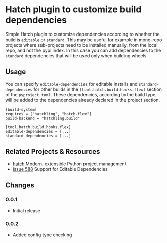 # Hatch plugin to customize build dependencies

Simple Hatch plugin to customize dependencies
according to whether the build is `editable` or `standard`.
This may be useful for example in mono-repo projects
where sub-projects need to be installed manually,
from the local repo, and not the pypi index.
In this case you can add dependencies to the
`standard` dependencies that will be used only
when building wheels.


## Usage

You can specify `editable-dependencies` for editable installs
and `standard-dependencies` for other builds in the
`[tool.hatch.build.hooks.flex]` section of the `pyproject.toml`.
These dependencies, according to the build type, will be added
to the dependencies already declared in the project section.


```
[build-system]
requires = ["hatchling", "hatch-flex"]
build-backend = "hatchling.build"

[tool.hatch.build.hooks.flex]
editable-dependencies = [...]
standard-dependencies = [...]
```

## Related Projects & Resources
- [hatch](https://hatch.pypa.io/latest/) Modern, extensible Python project management
- [issue 588](https://github.com/pypa/hatch/issues/588) Support for Editable Dependencies

## Changes

### 0.0.1
- Initial release

### 0.0.2
- Added config type checking
